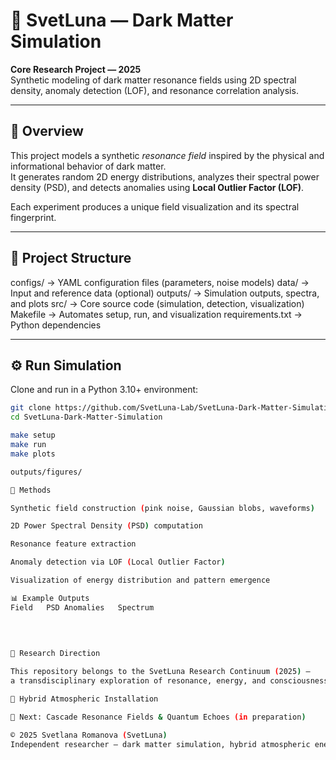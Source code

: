 # 🌌 SvetLuna — Dark Matter Simulation

**Core Research Project — 2025**  
Synthetic modeling of dark matter resonance fields using 2D spectral density, anomaly detection (LOF), and resonance correlation analysis.

---

## 🧭 Overview

This project models a synthetic *resonance field* inspired by the physical and informational behavior of dark matter.  
It generates random 2D energy distributions, analyzes their spectral power density (PSD), and detects anomalies using **Local Outlier Factor (LOF)**.

Each experiment produces a unique field visualization and its spectral fingerprint.

---

## 🧩 Project Structure
configs/ → YAML configuration files (parameters, noise models)
data/ → Input and reference data (optional)
outputs/ → Simulation outputs, spectra, and plots
src/ → Core source code (simulation, detection, visualization)
Makefile → Automates setup, run, and visualization
requirements.txt → Python dependencies

---

## ⚙️ Run Simulation

Clone and run in a Python 3.10+ environment:

```bash
git clone https://github.com/SvetLuna-Lab/SvetLuna-Dark-Matter-Simulation.git
cd SvetLuna-Dark-Matter-Simulation

make setup
make run
make plots

outputs/figures/

🔬 Methods

Synthetic field construction (pink noise, Gaussian blobs, waveforms)

2D Power Spectral Density (PSD) computation

Resonance feature extraction

Anomaly detection via LOF (Local Outlier Factor)

Visualization of energy distribution and pattern emergence

📊 Example Outputs
Field	PSD	Anomalies	Spectrum

	
	
	
🧬 Research Direction

This repository belongs to the SvetLuna Research Continuum (2025) —
a transdisciplinary exploration of resonance, energy, and consciousness through machine intelligence.

📘 Hybrid Atmospheric Installation

🔭 Next: Cascade Resonance Fields & Quantum Echoes (in preparation)

© 2025 Svetlana Romanova (SvetLuna)
Independent researcher — dark matter simulation, hybrid atmospheric energy systems.
